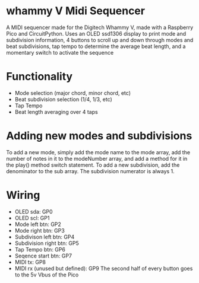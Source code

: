 # whammy V Midi Sequencer
A MIDI sequencer made for the Digitech Whammy V, made with a Raspberry Pico and CircuitPython. Uses an OLED ssd1306 display to print mode and subdivision information, 4 buttons to scroll up and down through modes and beat subdivisions, tap tempo to determine the average beat length, and a momentary switch to activate the sequence

# Functionality
- Mode selection (major chord, minor chord, etc)
- Beat subdivision selection (1/4, 1/3, etc)
- Tap Tempo
- Beat length averaging over 4 taps

# Adding new modes and subdivisions
To add a new mode, simply add the mode name to the mode array, add the number of notes in it to the modeNumber array, and add a method for it in the play() method switch statement.
To add a new subdivision, add the denominator to the sub array. The subdivision numerator is always 1.

# Wiring
- OLED sda: GP0
- OLED scl: GP1
- Mode left btn: GP2
- Mode right btn: GP3
- Subdivison left btn: GP4
- Subdivision right btn: GP5
- Tap Tempo btn: GP6
- Seqence start btn: GP7
- MIDI tx: GP8
- MIDI rx (unused but defined): GP9
The second half of every button goes to the 5v Vbus of the Pico
